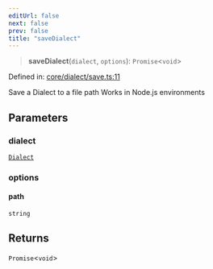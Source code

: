 ```yaml
---
editUrl: false
next: false
prev: false
title: "saveDialect"
---
```


> **saveDialect**(`dialect`, `options`): `Promise`\<`void`\>

Defined in: [core/dialect/save.ts:11](https://github.com/datisthq/dpkit/blob/5891634de8175d14853313e208ffbae144fd78eb/core/dialect/save.ts#L11)

Save a Dialect to a file path
Works in Node.js environments

## Parameters

### dialect

[`Dialect`](/reference/_dpkit/core/dialect/)

### options

#### path

`string`

## Returns

`Promise`\<`void`\>
